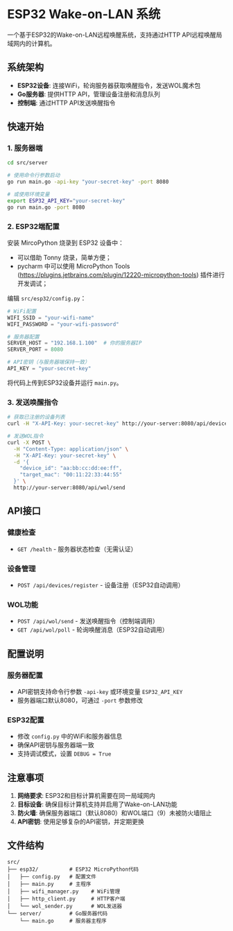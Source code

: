 # ESP32 Wake-on-LAN 系统

一个基于ESP32的Wake-on-LAN远程唤醒系统，支持通过HTTP API远程唤醒局域网内的计算机。

## 系统架构

- **ESP32设备**: 连接WiFi，轮询服务器获取唤醒指令，发送WOL魔术包
- **Go服务器**: 提供HTTP API，管理设备注册和消息队列
- **控制端**: 通过HTTP API发送唤醒指令

## 快速开始

### 1. 服务器端

```bash
cd src/server

# 使用命令行参数启动
go run main.go -api-key "your-secret-key" -port 8080

# 或使用环境变量
export ESP32_API_KEY="your-secret-key"
go run main.go -port 8080
```

### 2. ESP32端配置

安装 MircoPython 烧录到 ESP32 设备中：
* 可以借助 Tonny 烧录，简单方便；
* pycharm 中可以使用 MicroPython Tools (https://plugins.jetbrains.com/plugin/12220-micropython-tools) 插件进行开发调试；


编辑 `src/esp32/config.py`：

```python
# WiFi配置
WIFI_SSID = "your-wifi-name"
WIFI_PASSWORD = "your-wifi-password"

# 服务器配置
SERVER_HOST = "192.168.1.100"  # 你的服务器IP
SERVER_PORT = 8080

# API密钥（与服务器端保持一致）
API_KEY = "your-secret-key"
```

将代码上传到ESP32设备并运行 `main.py`。

### 3. 发送唤醒指令

```bash
# 获取已注册的设备列表
curl -H "X-API-Key: your-secret-key" http://your-server:8080/api/devices

# 发送WOL指令
curl -X POST \
  -H "Content-Type: application/json" \
  -H "X-API-Key: your-secret-key" \
  -d '{
    "device_id": "aa:bb:cc:dd:ee:ff",
    "target_mac": "00:11:22:33:44:55"
  }' \
  http://your-server:8080/api/wol/send
```

## API接口

### 健康检查
- `GET /health` - 服务器状态检查（无需认证）

### 设备管理
- `POST /api/devices/register` - 设备注册（ESP32自动调用）

### WOL功能
- `POST /api/wol/send` - 发送唤醒指令（控制端调用）
- `GET /api/wol/poll` - 轮询唤醒消息（ESP32自动调用）

## 配置说明

### 服务器配置
- API密钥支持命令行参数 `-api-key` 或环境变量 `ESP32_API_KEY`
- 服务器端口默认8080，可通过 `-port` 参数修改

### ESP32配置
- 修改 `config.py` 中的WiFi和服务器信息
- 确保API密钥与服务器端一致
- 支持调试模式，设置 `DEBUG = True`

## 注意事项

1. **网络要求**: ESP32和目标计算机需要在同一局域网内
2. **目标设备**: 确保目标计算机支持并启用了Wake-on-LAN功能
3. **防火墙**: 确保服务器端口（默认8080）和WOL端口（9）未被防火墙阻止
4. **API密钥**: 使用足够复杂的API密钥，并定期更换

## 文件结构

```
src/
├── esp32/          # ESP32 MicroPython代码
│   ├── config.py   # 配置文件
│   ├── main.py     # 主程序
│   ├── wifi_manager.py    # WiFi管理
│   ├── http_client.py     # HTTP客户端
│   └── wol_sender.py      # WOL发送器
└── server/         # Go服务器代码
    └── main.go     # 服务器主程序
```
